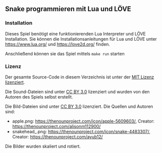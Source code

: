 ## Snake programmieren mit Lua und LÖVE

### Installation 

Dieses Spiel benötigt eine funktionierenden Lua Interpreter und LÖVE Installation. Sie können die Installationsanleitungen für Lua und LÖVE unter https://www.lua.org/ und https://love2d.org/ finden.

Anschließend können sie das Spiel mittels `make run` starten

### Lizenz

Der gesamte Source-Code in diesem Verzeichnis ist unter der [MIT Lizenz lizenziert](./LICENSE.md). 

Die Sound-Dateien sind unter [CC BY 3.0](https://creativecommons.org/licenses/by/3.0/) lizenziert und wurden von den Autoren des Spiels selbst erstellt. 

Die Bild-Dateien sind unter [CC BY 3.0](https://creativecommons.org/licenses/by/3.0/) lizenziert. Die Quellen und Autoren sind:
- apple.png: https://thenounproject.com/icon/apple-5609603/, Creator: https://thenounproject.com/alisonm112900/
- snakehead_<x>.png: https://thenounproject.com/icon/snake-4483307/, Creator: https://thenounproject.com/ayub12/

Die Bilder wurden skaliert und rotiert. 
